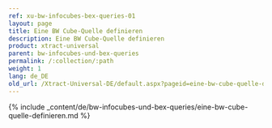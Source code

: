```yaml
---
ref: xu-bw-infocubes-bex-queries-01
layout: page
title: Eine BW Cube-Quelle definieren
description: Eine BW Cube-Quelle definieren
product: xtract-universal
parent: bw-infocubes-und-bex-queries
permalink: /:collection/:path
weight: 1
lang: de_DE
old_url: /Xtract-Universal-DE/default.aspx?pageid=eine-bw-cube-quelle-definieren
---
```

{% include _content/de/bw-infocubes-und-bex-queries/eine-bw-cube-quelle-definieren.md %}



